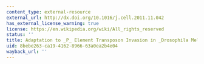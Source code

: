 ```yaml
---
content_type: external-resource
external_url: http://dx.doi.org/10.1016/j.cell.2011.11.042
has_external_license_warning: true
license: https://en.wikipedia.org/wiki/All_rights_reserved
status: ''
title: Adaptation to _P_ Element Transposon Invasion in _Drosophila Melanogaster_
uid: 8bebe263-ca19-4162-8966-63a0ea2b4e04
wayback_url: ''
---
```

